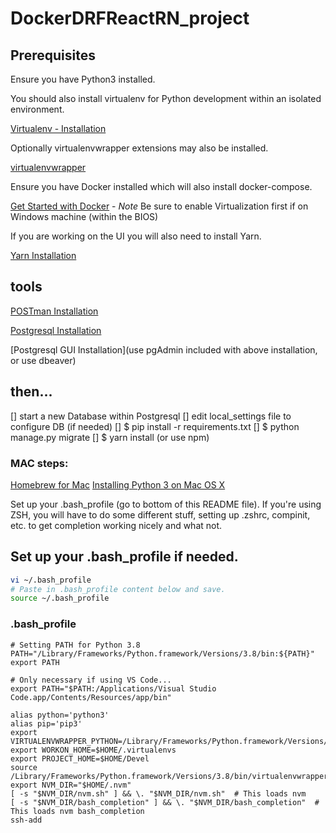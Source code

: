# DockerDRFReactRN_project

## Prerequisites

Ensure you have Python3 installed.

You should also install virtualenv for Python development within an isolated environment.

[Virtualenv - Installation](https://virtualenv.pypa.io/en/latest/installation.html#)

Optionally virtualenvwrapper extensions may also be installed.

[virtualenvwrapper](https://virtualenvwrapper.readthedocs.io/en/latest/install.html)

Ensure you have Docker installed which will also install docker-compose.

[Get Started with Docker](https://www.docker.com/get-started) - *Note* Be sure to enable Virtualization first if on Windows machine (within the BIOS)

If you are working on the UI you will also need to install Yarn.

[Yarn Installation](https://yarnpkg.com/lang/en/docs/install)


## tools

[POSTman Installation](https://www.postman.com/downloads/)

[Postgresql Installation](https://www.postgresql.org/download/)

[Postgresql GUI Installation](use pgAdmin included with above installation, or use dbeaver)


## then...

[] start a new Database within Postgresql
[] edit local_settings file to configure DB (if needed)
[] $ pip install -r requirements.txt
[] $ python manage.py migrate
[] $ yarn install (or use npm)



### MAC steps:

[Homebrew for Mac](https://brew.sh/)
[Installing Python 3 on Mac OS X](https://docs.python-guide.org/starting/install3/osx/)

Set up your .bash_profile (go to bottom of this README file). If you're using ZSH, you will have to do
some different stuff, setting up .zshrc, compinit, etc. to get completion working nicely and what not.

## Set up your .bash_profile if needed.
```bash
vi ~/.bash_profile
# Paste in .bash_profile content below and save.
source ~/.bash_profile
```
### .bash_profile
```
# Setting PATH for Python 3.8
PATH="/Library/Frameworks/Python.framework/Versions/3.8/bin:${PATH}"
export PATH

# Only necessary if using VS Code...
export PATH="$PATH:/Applications/Visual Studio Code.app/Contents/Resources/app/bin"

alias python='python3'
alias pip='pip3'
export VIRTUALENVWRAPPER_PYTHON=/Library/Frameworks/Python.framework/Versions/3.8/bin/python3
export WORKON_HOME=$HOME/.virtualenvs
export PROJECT_HOME=$HOME/Devel
source /Library/Frameworks/Python.framework/Versions/3.8/bin/virtualenvwrapper.sh
export NVM_DIR="$HOME/.nvm"
[ -s "$NVM_DIR/nvm.sh" ] && \. "$NVM_DIR/nvm.sh"  # This loads nvm
[ -s "$NVM_DIR/bash_completion" ] && \. "$NVM_DIR/bash_completion"  # This loads nvm bash_completion
ssh-add
```

